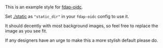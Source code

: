 This is an example style for [fdap-oidc](https://github.com/andrewbaxter/fdap-oidc).

Set [./static](./static) as `"static_dir"` in your `fdap-oidc` config to use it.

It should decently with most background images, so feel free to replace the image as you see fit.

If any designers have an urge to make this a more stylish default please do.